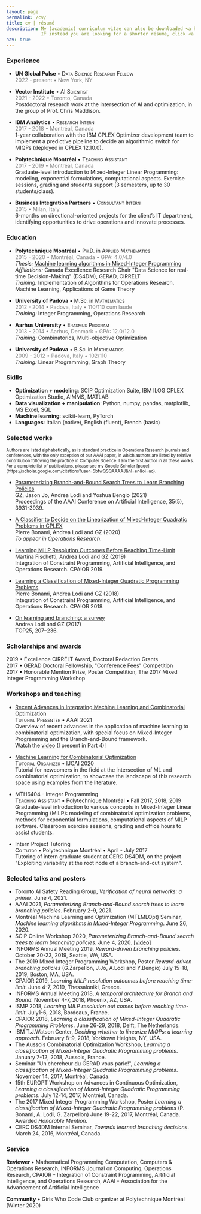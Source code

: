 ```yaml
---
layout: page
permalink: /cv/
title: cv | résumé
description: My (academic) curriculum vitae can also be downloaded <a href="/assets/pdf/cv-gzarpellon-website.pdf" target="blank"><span style="color:orange">here</span></a>. <br>
             If instead you are looking for a shorter résumé, click <a href="/assets/pdf/resume-gzarpellon-website-202202.pdf" target="blank"><span style="color:orange">here</span></a>.
nav: true
---
```


[comment]: <> (Note: smallcaps unsatisfying so resorting to smaller font-size)

### Experience

- **UN Global Pulse** • D<small style="font-size: 75%">ATA</small> S<small style="font-size: 75%">CIENCE</small> R<small style="font-size: 75%">ESEARCH</small> F<small style="font-size: 75%">ELLOW</small><br>
<span style="color:gray">2022 - present • New York, NY</span><br>

- **Vector Institute** • AI S<small style="font-size: 75%">CIENTIST</small><br>
<span style="color:gray">2021 - 2022 • Toronto, Canada</span><br>
Postdoctoral research work at the intersection of AI and optimization, in the group of Prof. Chris Maddison.
  
- **IBM Analytics** • R<small style="font-size: 75%">ESEARCH</small> I<small style="font-size: 75%">NTERN</small> <br>
<span style="color:gray">2017 - 2018 • Montréal, Canada</span><br>
  1-year collaboration with the IBM CPLEX Optimizer development team to implement a predictive pipeline to decide an algorithmic switch for MIQPs (deployed in CPLEX 12.10.0).
  
- **Polytechnique Montréal** • T<small style="font-size: 75%">EACHING</small> A<small style="font-size: 75%">SSISTANT</small> <br>
<span style="color:gray">2017 - 2019 • Montréal, Canada</span><br>
Graduate-level introduction to Mixed-Integer Linear Programming: modeling, exponential formulations, computational aspects. Exercise sessions, grading and students support (3 semesters, up to 30 students/class).

- **Business Integration Partners** • C<small style="font-size: 75%">ONSULTANT</small> I<small style="font-size: 75%">NTERN</small> <br>
<span style="color:gray">2015 • Milan, Italy</span><br>
6-months on directional-oriented projects for the client’s IT department, identifying opportunities to drive operations and innovate processes.

### Education

- **Polytechnique Montréal** • P<small style="font-size: 75%">H.</small>D. in A<small style="font-size: 75%">PPLIED</small> M<small style="font-size: 75%">ATHEMATICS</small><br>
<span style="color:gray">2015 - 2020 • Montréal, Canada • GPA: 4.0/4.0</span><br>
  *Thesis:* [Machine learning algorithms in Mixed-Integer Programming](https://publications.polymtl.ca/5332/)<br>
  *Affiliations:* Canada Excellence Research Chair "Data Science for real-time Decision-Making" (DS4DM), GERAD, CIRRELT<br>
  *Training:* Implementation of Algorithms for Operations Research, Machine Learning, Applications of Game Theory
  
- **University of Padova** • M.S<small style="font-size: 75%">C.</small> in M<small style="font-size: 75%">ATHEMATICS</small><br>
<span style="color:gray">2012 - 2014 • Padova, Italy • 110/110 cum laude</span><br>
  *Training:* Integer Programming, Operations Research
  
- **Aarhus University** • E<small style="font-size: 75%">RASMUS</small> P<small style="font-size: 75%">ROGRAM</small><br>
<span style="color:gray">2013 - 2014 • Aarhus, Denmark • GPA: 12.0/12.0</span><br>
  *Training:* Combinatorics, Multi-objective Optimization

- **University of Padova** • B.S<small style="font-size: 75%">C.</small> in M<small style="font-size: 75%">ATHEMATICS</small><br>
<span style="color:gray">2009 - 2012 • Padova, Italy • 102/110</span><br>
  *Training:* Linear Programming, Graph Theory
  
### Skills

- **Optimization + modeling**: SCIP Optimization Suite, IBM ILOG CPLEX Optimization Studio, AIMMS, MATLAB
- **Data visualization + manipulation**: Python, numpy, pandas, matplotlib, MS Excel, SQL
- **Machine learning**: scikit-learn, PyTorch
- **Languages**: Italian (native), English (fluent), French (basic)

### Selected works
<small style="font-size: 80%">
Authors are listed alphabetically, as is standard practice in Operations Research journals and conferences, with the only exception of our AAAI paper, in which authors are listed by relative contribution following the practice in Computer Science. I am the first author in all these works.<br> 
For a complete list of publications, please see my Google Scholar [page](https://scholar.google.com/citations?user=5bfwQSQAAAAJ&hl=en&oi=ao).
</small>

- [Parameterizing Branch-and-Bound Search Trees to Learn Branching Policies](https://ojs.aaai.org/index.php/AAAI/article/view/16512)<br> 
  GZ, Jason Jo, Andrea Lodi and Yoshua Bengio (2021)<br>
  Proceedings of the AAAI Conference on Artificial Intelligence, 35(5), 3931-3939.
  
- [A Classifier to Decide on the Linearization of Mixed-Integer Quadratic Problems in CPLEX](http://www.optimization-online.org/DB_HTML/2020/03/7662.html)<br>
  Pierre Bonami, Andrea Lodi and GZ (2020)<br>
  *To appear in Operations Research*.
  
- [Learning MILP Resolution Outcomes Before Reaching Time-Limit](https://link.springer.com/chapter/10.1007/978-3-030-19212-9_18)<br>
  Martina Fischetti, Andrea Lodi and GZ (2019)<br>
  Integration of Constraint Programming, Artificial Intelligence, and Operations Research. CPAIOR 2019.
  
- [Learning a Classification of Mixed-Integer Quadratic Programming Problems](https://link.springer.com/chapter/10.1007/978-3-319-93031-2_43)<br>
  Pierre Bonami, Andrea Lodi and GZ (2018)<br>
  Integration of Constraint Programming, Artificial Intelligence, and Operations Research. CPAIOR 2018.
  
- [On learning and branching: a survey](https://link.springer.com/article/10.1007/s11750-017-0451-6)<br>
  Andrea Lodi and GZ (2017)<br>
  TOP25, 207–236.
  
### Scholarships and awards

[comment]: <> (2019 • Poster Competition Finalist, The 2019 Mixed Integer Programming Workshop<br> )
2019 • Excellence CIRRELT Award, Doctoral Redaction Grants<br>
2017 • GERAD Doctoral Fellowship, "Conference Fees" Competition<br>
2017 • Honorable Mention Prize, Poster Competition, The 2017 Mixed Integer Programming Workshop<br>

### Workshops and teaching

- [Recent Advances in Integrating Machine Learning and Combinatorial Optimization](https://aaai.org/Conferences/AAAI-21/aaai21tutorials/)<br>
  T<small style="font-size: 75%">UTORIAL</small> P<small style="font-size: 75%">RESENTER</small> • AAAI 2021 <br>
  Overview of recent advances in the application of machine learning to combinatorial optimization, with special focus on Mixed-Integer Programming and the Branch-and-Bound framework.<br>
  Watch the [video](https://www.youtube.com/watch?v=XVLd7hf6y6M&t=2s) (I present in Part 4)!
  
- [Machine Learning for Combinatorial Optimization](https://sites.google.com/view/ml4co-ijcai20/home)<br>
  T<small style="font-size: 75%">UTORIAL</small> O<small style="font-size: 75%">RGANIZER</small> • IJCAI 2020 <br>
  Tutorial for newcomers in the field at the intersection of ML and combinatorial optimization, to showcase the landscape of this research space using examples from the literature.<br>
  
- MTH6404 - Integer Programming<br>
  T<small style="font-size: 75%">EACHING</small> A<small style="font-size: 75%">SSISTANT</small> • Polytechnique Montréal • Fall 2017, 2018, 2019 <br>
  Graduate-level introduction to various concepts in Mixed-Integer Linear Programming (MILP): modeling of combinatorial optimization problems, methods for exponential formulations, computational aspects of MILP software.
  Classroom exercise sessions, grading and office hours to assist students.
  
- Intern Project Tutoring<br>
  C<small style="font-size: 75%">O-TUTOR</small> • Polytechnique Montréal • April - July 2017<br>
  Tutoring of intern graduate student at CERC DS4DM, on the project "Exploiting variability at the root node of a branch-and-cut system".

### Selected talks and posters

- Toronto AI Safety Reading Group, *Verification of neural networks: a primer*. June 4, 2021.
- AAAI 2021, *Parameterizing Branch-and-Bound search trees to learn branching policies*. February 2-9, 2021.
- Montréal Machine Learning and Optimization (MTLMLOpt) Seminar, *Machine learning algorithms in Mixed-Integer Programming*. June 26, 2020.
- SCIP Online Workshop 2020, *Parameterizing Branch-and-Bound search trees to learn branching policies*. June 4, 2020. [[video]](https://www.youtube.com/watch?v=9iIiA-wKZ2w)
- INFORMS Annual Meeting 2019, *Reward-driven branching policies*. October 20-23, 2019, Seattle, WA, USA.
- The 2019 Mixed Integer Programming Workshop, Poster *Reward-driven branching policies* (G.Zarpellon, J.Jo, A.Lodi and Y.Bengio) July 15-18, 2019, Boston, MA, USA.
- CPAIOR 2019, *Learning MILP resolution outcomes before reaching time-limit*. June 4-7, 2019, Thessaloniki, Greece.
- INFORMS Annual Meeting 2018, *A temporal architecture for Branch and Bound*. November 4-7, 2018, Phoenix, AZ, USA.
- ISMP 2018, *Learning MILP resolution out comes before reaching time-limit*. July1-6, 2018, Bordeaux, France.
- CPAIOR 2018, *Learning a classification of Mixed-Integer Quadratic Programming Problems*. June 26-29, 2018, Delft, The Netherlands.
- IBM T.J.Watson Center, *Deciding whether to linearize MIQPs: a learning approach*. February 8-9, 2018, Yorktown Heights, NY, USA.
- The Aussois Combinatorial Optimization Workshop, *Learning a classification of Mixed-Integer Quadratic Programming problems*. January 7-12, 2018, Aussois, France.
- Seminar "Un chercheur du GERAD vous parle!", *Learning a classification of Mixed-Integer Quadratic Programming problems*. November 14, 2017, Montréal, Canada.
- 15th EUROPT Workshop on Advances in Continuous Optimization, *Learning a classification of Mixed-Integer Quadratic Programming problems*. July 12-14, 2017, Montréal, Canada.
- The 2017 Mixed Integer Programming Workshop, Poster *Learning a classification of Mixed-Integer Quadratic Programming problems* (P. Bonami, A. Lodi, G. Zarpellon) June 19-22, 2017, Montréal, Canada. Awarded *Honorable Mention*.
- CERC DS4DM Internal Seminar, *Towards learned branching decisions*. March 24, 2016, Montréal, Canada.
  
### Service

**Reviewer** • Mathematical Programming Computation, Computers & Operations Research, INFORMS Journal on Computing, Operations Research, 
CPAIOR - Integration of Constraint Programming, Artificial Intelligence, and Operations Research, AAAI - Association for the Advancement of Artificial Intelligence<br>

**Community** • Girls Who Code Club organizer at Polytechnique Montréal (Winter 2020)<br>